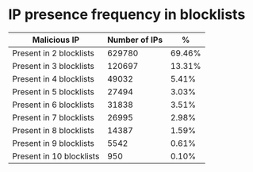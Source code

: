 # IP presence frequency in blocklists
| Malicious IP | Number of IPs | % |
|----|----|----|
| Present in 2 blocklists | 629780 | 69.46% |
| Present in 3 blocklists | 120697 | 13.31% |
| Present in 4 blocklists | 49032 | 5.41% |
| Present in 5 blocklists | 27494 | 3.03% |
| Present in 6 blocklists | 31838 | 3.51% |
| Present in 7 blocklists | 26995 | 2.98% |
| Present in 8 blocklists | 14387 | 1.59% |
| Present in 9 blocklists | 5542 | 0.61% |
| Present in 10 blocklists | 950 | 0.10% |
